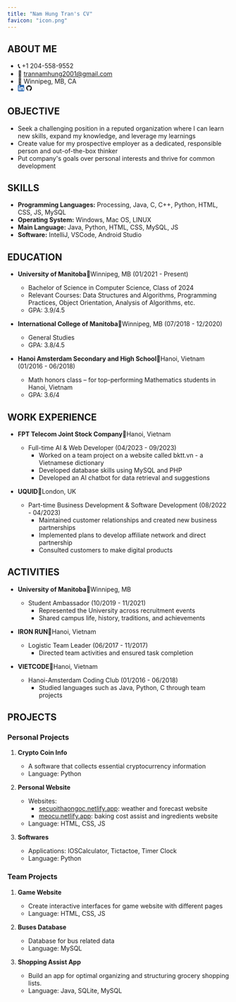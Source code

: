 ```yaml
---
title: "Nam Hung Tran's CV"
favicon: "icon.png"
---
```


## ABOUT ME
- **📞** +1 204-558-9552
- **📧** trannamhung2001@gmail.com
- **📍** Winnipeg, MB, CA
- [<svg height="3%" style="fill-rule:evenodd;clip-rule:evenodd;stroke-linejoin:round;stroke-miterlimit:2;" version="1.1" viewBox="0 0 512 512" width="3%" xml:space="preserve" xmlns="http://www.w3.org/2000/svg" xmlns:serif="http://www.serif.com/" xmlns:xlink="http://www.w3.org/1999/xlink"><g id="g5891"><path d="M512,64c0,-35.323 -28.677,-64 -64,-64l-384,0c-35.323,0 -64,28.677 -64,64l0,384c0,35.323 28.677,64 64,64l384,0c35.323,0 64,-28.677 64,-64l0,-384Z" id="background" style="fill:#2867b2;"/><g id="shapes"><rect height="257.962" id="rect11" style="fill:#fff;" width="85.76" x="61.053" y="178.667"/><path d="M104.512,54.28c-29.341,0 -48.512,19.29 -48.512,44.573c0,24.752 18.588,44.574 47.377,44.574l0.554,0c29.903,0 48.516,-19.822 48.516,-44.574c-0.555,-25.283 -18.611,-44.573 -47.935,-44.573Z" id="path13-0" style="fill:#fff;fill-rule:nonzero;"/><path d="M357.278,172.601c-45.49,0 -65.866,25.017 -77.276,42.589l0,-36.523l-85.738,0c1.137,24.197 0,257.961 0,257.961l85.737,0l0,-144.064c0,-7.711 0.554,-15.42 2.827,-20.931c6.188,-15.4 20.305,-31.352 43.993,-31.352c31.012,0 43.436,23.664 43.436,58.327l0,138.02l85.741,0l0,-147.93c0,-79.237 -42.305,-116.097 -98.72,-116.097Z" id="path15" style="fill:#fff;fill-rule:nonzero;"/></g></g></svg>](https://www.linkedin.com/in/hdz2001/) [<svg height="31%" id="Layer_1" style="enable-background:new 0 0 512 512;" version="1.1" viewBox="0 0 512 512" width="3%" xml:space="preserve" xmlns="http://www.w3.org/2000/svg" xmlns:xlink="http://www.w3.org/1999/xlink"><style type="text/css"><![CDATA[
	.st0{fill-rule:evenodd;clip-rule:evenodd;}
]]></style><g><path class="st0" d="M256,32C132.3,32,32,134.8,32,261.7c0,101.5,64.2,187.5,153.2,217.9c11.2,2.1,15.3-5,15.3-11.1   c0-5.5-0.2-19.9-0.3-39.1c-62.3,13.9-75.5-30.8-75.5-30.8c-10.2-26.5-24.9-33.6-24.9-33.6c-20.3-14.3,1.5-14,1.5-14   c22.5,1.6,34.3,23.7,34.3,23.7c20,35.1,52.4,25,65.2,19.1c2-14.8,7.8-25,14.2-30.7c-49.7-5.8-102-25.5-102-113.5   c0-25.1,8.7-45.6,23-61.6c-2.3-5.8-10-29.2,2.2-60.8c0,0,18.8-6.2,61.6,23.5c17.9-5.1,37-7.6,56.1-7.7c19,0.1,38.2,2.6,56.1,7.7   c42.8-29.7,61.5-23.5,61.5-23.5c12.2,31.6,4.5,55,2.2,60.8c14.3,16.1,23,36.6,23,61.6c0,88.2-52.4,107.6-102.3,113.3   c8,7.1,15.2,21.1,15.2,42.5c0,30.7-0.3,55.5-0.3,63c0,6.1,4,13.3,15.4,11C415.9,449.1,480,363.1,480,261.7   C480,134.8,379.7,32,256,32z"/></g></svg>](https://github.com/Hdz2001) 

## OBJECTIVE
- Seek a challenging position in a reputed organization where I can learn new skills, expand my knowledge, and leverage my learnings
- Create value for my prospective employer as a dedicated, responsible person and out-of-the-box thinker
- Put company's goals over personal interests and thrive for common development

## SKILLS
- **Programming Languages:** Processing, Java, C, C++, Python, HTML, CSS, JS, MySQL
- **Operating System:** Windows, Mac OS, LINUX
- **Main Language:** Java, Python, HTML, CSS, MySQL, JS
- **Software:** IntelliJ, VSCode, Android Studio

## EDUCATION
- **University of Manitoba**📍Winnipeg, MB (01/2021 - Present)
    - Bachelor of Science in Computer Science, Class of 2024
    - Relevant Courses: Data Structures and Algorithms, Programming Practices, Object Orientation, Analysis of Algorithms, etc.
    - GPA: 3.9/4.5

- **International College of Manitoba**📍Winnipeg, MB (07/2018 - 12/2020)
    - General Studies
    - GPA: 3.8/4.5

- **Hanoi Amsterdam Secondary and High School**📍Hanoi, Vietnam (01/2016 - 06/2018)
    - Math honors class – for top-performing Mathematics students in Hanoi, Vietnam
    - GPA: 3.6/4

## WORK EXPERIENCE
- **FPT Telecom Joint Stock Company**📍Hanoi, Vietnam
    - Full-time AI & Web Developer (04/2023 - 09/2023)
        - Worked on a team project on a website called bktt.vn - a Vietnamese dictionary
        - Developed database skills using MySQL and PHP
        - Developed an AI chatbot for data retrieval and suggestions

- **UQUID**📍London, UK
    - Part-time Business Development & Software Development (08/2022 - 04/2023)
        - Maintained customer relationships and created new business partnerships
        - Implemented plans to develop affiliate network and direct partnership
        - Consulted customers to make digital products

## ACTIVITIES
- **University of Manitoba**📍Winnipeg, MB
    - Student Ambassador (10/2019 - 11/2021)
        - Represented the University across recruitment events
        - Shared campus life, history, traditions, and achievements

- **IRON RUN**📍Hanoi, Vietnam
    - Logistic Team Leader (06/2017 - 11/2017)
        - Directed team activities and ensured task completion

- **VIETCODE**📍Hanoi, Vietnam
    - Hanoi-Amsterdam Coding Club (01/2016 - 06/2018)
        - Studied languages such as Java, Python, C through team projects

## PROJECTS
### Personal Projects
1. **Crypto Coin Info**
   - A software that collects essential cryptocurrency information
   - Language: Python

2. **Personal Website**
   - Websites:
     - [secuoithaongoc.netlify.app](https://secuoithaongoc.netlify.app): weather and forecast website
     - [meocu.netlify.app](https://meocu.netlify.app): baking cost assist and ingredients website
   - Language: HTML, CSS, JS

3. **Softwares**
   - Applications: IOSCalculator, Tictactoe, Timer Clock
   - Language: Python

### Team Projects
1. **Game Website**
   - Create interactive interfaces for game website with different pages
   - Language: HTML, CSS, JS

2. **Buses Database**
   - Database for bus related data
   - Language: MySQL

3. **Shopping Assist App**
   - Build an app for optimal organizing and structuring grocery shopping lists.
   - Language: Java, SQLite, MySQL
